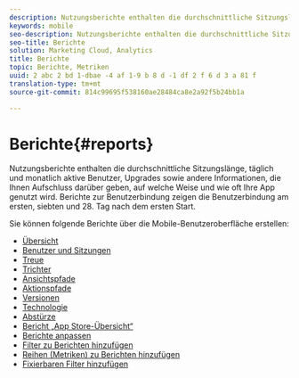 ```yaml
---
description: Nutzungsberichte enthalten die durchschnittliche Sitzungslänge, täglich und monatlich aktive Benutzer, Upgrades sowie andere Informationen, die Ihnen Aufschluss darüber geben, auf welche Weise und wie oft Ihre App genutzt wird. Berichte zur Benutzerbindung zeigen die Benutzerbindung am ersten, siebten und 28. Tag nach dem ersten Start.
keywords: mobile
seo-description: Nutzungsberichte enthalten die durchschnittliche Sitzungslänge, täglich und monatlich aktive Benutzer, Upgrades sowie andere Informationen, die Ihnen Aufschluss darüber geben, auf welche Weise und wie oft Ihre App genutzt wird. Berichte zur Benutzerbindung zeigen die Benutzerbindung am ersten, siebten und 28. Tag nach dem ersten Start.
seo-title: Berichte
solution: Marketing Cloud, Analytics
title: Berichte
topic: Berichte, Metriken
uuid: 2 abc 2 bd 1-dbae -4 af 1-9 b 8 d -1 df 2 f 6 d 3 a 81 f
translation-type: tm+mt
source-git-commit: 814c99695f538160ae28484ca8e2a92f5b24bb1a

---
```



# Berichte{#reports}

Nutzungsberichte enthalten die durchschnittliche Sitzungslänge, täglich und monatlich aktive Benutzer, Upgrades sowie andere Informationen, die Ihnen Aufschluss darüber geben, auf welche Weise und wie oft Ihre App genutzt wird. Berichte zur Benutzerbindung zeigen die Benutzerbindung am ersten, siebten und 28. Tag nach dem ersten Start.

Sie können folgende Berichte über die Mobile-Benutzeroberfläche erstellen:

* [Übersicht](/help/using/usage/usage-overview.md)
* [Benutzer und Sitzungen](/help/using/usage/users-sessions.md)
* [Treue](/help/using/usage/reports-retention.md)
* [Trichter](/help/using/usage/reports-funnel.md)
* [Ansichtspfade](/help/using/usage/reports-view-paths.md)
* [Aktionspfade](/help/using/usage/reports-action-paths.md)
* [Versionen](/help/using/usage/c-reports-versions.md)
* [Technologie](/help/using/usage/reports-technology.md)
* [Abstürze](/help/using/usage/c-crashes.md)
* [Bericht „App Store-Übersicht“](/help/using/usage/c-app-store-store-performance.md)
* [Berichte anpassen](/help/using/usage/reports-customize/reports-customize.md)
* [Filter zu Berichten hinzufügen](/help/using/usage/reports-customize/t-reports-customize.md)
* [Reihen (Metriken) zu Berichten hinzufügen](/help/using/usage/reports-customize/t-reports-series.md)
* [Fixierbaren Filter hinzufügen](/help/using/usage/reports-customize/t-sticky-filter.md)

